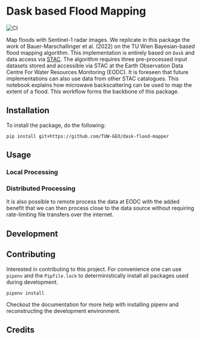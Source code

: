 # Dask based Flood Mapping

![CI](https://github.com/TUW-GEO/dask-flood-mapper/actions/workflows/pytest.yml/badge.svg)

Map floods with Sentinel-1 radar images. We replicate in this package the work of Bauer-Marschallinger et al. (2022) on the TU Wien Bayesian-based flood mapping algorithm. This implementation is entirely based on `Dask` and data access via [STAC](https://stacspec.org/en). The algorithm requires three pre-processed input datasets stored and accessible via STAC at the Earth Observation Data Centre For Water Resources Monitoring (EODC). It is foreseen that future implementations can also use data from other STAC catalogues. This notebook explains how microwave backscattering can be used to map the extent of a flood. This workflow forms the backbone of this package.


## Installation

To install the package, do the following:

```
pip install git+https://github.com/TUW-GEO/dask-flood-mapper
```

## Usage

### Local Processing

### Distributed Processing

It is also possible to remote process the data at EODC with the added benefit that we can then process close to the data source without requiring rate-limiting file transfers over the internet.

## Development

## Contributing

Interested in contributing to this project. For convenience one can use `pipenv` and the `Pipfile.lock` to deterministically install all packages used during development. 

```
pipenv install
```

Checkout the documentation for more help with installing pipenv and reconstructing the development environment.

## Credits